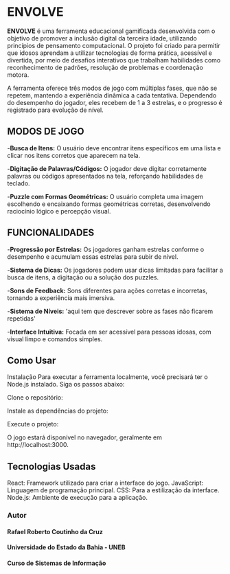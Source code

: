 # **ENVOLVE**

**ENVOLVE** é uma ferramenta educacional gamificada desenvolvida com o objetivo de promover a inclusão digital da terceira idade, utilizando princípios de pensamento computacional. O projeto foi criado para permitir que idosos aprendam a utilizar tecnologias de forma prática, acessível e divertida, por meio de desafios interativos que trabalham habilidades como reconhecimento de padrões, resolução de problemas e coordenação motora.

A ferramenta oferece três modos de jogo com múltiplas fases, que não se repetem, mantendo a experiência dinâmica a cada tentativa. Dependendo do desempenho do jogador, eles recebem de 1 a 3 estrelas, e o progresso é registrado para evolução de nível.

## **MODOS DE JOGO**

-**Busca de Itens:** O usuário deve encontrar itens específicos em uma lista e clicar nos itens corretos que aparecem na tela.

-**Digitação de Palavras/Códigos:** O jogador deve digitar corretamente palavras ou códigos apresentados na tela, reforçando habilidades de teclado.

-**Puzzle com Formas Geométricas:** O usuário completa uma imagem escolhendo e encaixando formas geométricas corretas, desenvolvendo raciocínio lógico e percepção visual.

## **FUNCIONALIDADES**

-**Progressão por Estrelas:** Os jogadores ganham estrelas conforme o desempenho e acumulam essas estrelas para subir de nível.

-**Sistema de Dicas:** Os jogadores podem usar dicas limitadas para facilitar a busca de itens, a digitação ou a solução dos puzzles.

-**Sons de Feedback:** Sons diferentes para ações corretas e incorretas, tornando a experiência mais imersiva.

-**Sistema de Níveis:** 'aqui tem que descrever sobre as fases não ficarem repetidas'

-**Interface Intuitiva:** Focada em ser acessível para pessoas idosas, com visual limpo e comandos simples.

## Como Usar

Instalação
Para executar a ferramenta localmente, você precisará ter o Node.js instalado. Siga os passos abaixo:

Clone o repositório:

Instale as dependências do projeto:

Execute o projeto:

O jogo estará disponível no navegador, geralmente em http://localhost:3000.

## Tecnologias Usadas

React: Framework utilizado para criar a interface do jogo.
JavaScript: Linguagem de programação principal.
CSS: Para a estilização da interface.
Node.js: Ambiente de execução para a aplicação.


### Autor
#### Rafael Roberto Coutinho da Cruz
#### Universidade do Estado da Bahia - UNEB
#### Curso de Sistemas de Informação


